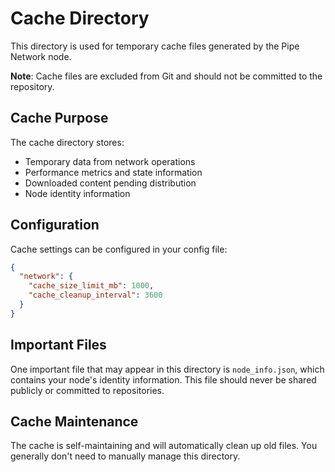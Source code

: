 # Cache Directory

This directory is used for temporary cache files generated by the Pipe Network node.

**Note**: Cache files are excluded from Git and should not be committed to the repository.

## Cache Purpose

The cache directory stores:

- Temporary data from network operations
- Performance metrics and state information
- Downloaded content pending distribution
- Node identity information

## Configuration

Cache settings can be configured in your config file:

```json
{
  "network": {
    "cache_size_limit_mb": 1000,
    "cache_cleanup_interval": 3600
  }
}
```

## Important Files

One important file that may appear in this directory is `node_info.json`, which contains your node's identity information. This file should never be shared publicly or committed to repositories.

## Cache Maintenance

The cache is self-maintaining and will automatically clean up old files. You generally don't need to manually manage this directory.
